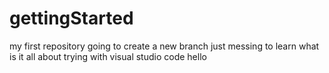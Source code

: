 # gettingStarted
my first repository
going to create a new branch
just messing to learn
what is it all about
trying with visual studio code
hello
